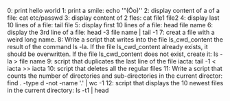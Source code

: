 0: print hello world
1: print a smile: echo '"(Ôo)'\'
2: display content of a of a file: cat  etc/passwd
3: display content of 2 fles: cat file1 file2
4: display last 10 lines of a file: tail file
5: display first 10 lines of a file: head file name
6: display the 3rd line of a file: head -3 file name | tail -1
7: creat a file with a weird long name.
8: Write a script that writes into the file ls_cwd_content the result of the command ls -la. If the file ls_cwd_content already exists, it should be overwritten. If the file ls_cwd_content does not exist, create it: ls -la > file name
9: script that duplicates the last line of the file iacta: tail -1 < iacta >> iacta
10: script that deletes all the regular files
11: Write a script that counts the number of directories and sub-directories in the current director: find . -type d -not -name '.' | wc -1
12: script that displays the 10 newest files in the current directory:  ls -t1 | head

